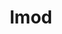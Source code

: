 ---
title: "lmod"
layout: cache
category: package
meta: {"versions": ["8.1.5", "8.3"], "compilers": ["gcc@7.3.0", "gcc@7.3.1", "gcc@7.5.0", "gcc@9.3.0"]}
spec_files: 
 - spec-0.json
 - spec-1.json
 - spec-2.json
 - spec-3.json
 - spec-4.json
 - spec-5.json
 - spec-6.json
 - spec-7.json
 - spec-8.json
 - spec-9.json
 - spec-10.json
 - spec-11.json
spec_names:
 - 'lmod@8.1.5%gcc@7.3.0 arch=linux-centos8-x86_64 ^lua@5.3.5%gcc@7.3.0 arch=linux-centos8-x86_64 ^lua-luafilesystem@1_7_0_2%gcc@7.3.0 arch=linux-centos8-x86_64 ^lua-luaposix@33.4.0%gcc@7.3.0 arch=linux-centos8-x86_64 ^ncurses@6.1%gcc@7.3.0~symlinks~termlib arch=linux-centos8-x86_64 ^readline@8.0%gcc@7.3.0 arch=linux-centos8-x86_64 ^tcl@8.6.8%gcc@7.3.0 arch=linux-centos8-x86_64 ^unzip@6.0%gcc@7.3.0 arch=linux-centos8-x86_64 ^zlib@1.2.11%gcc@7.3.0+optimize+pic+shared arch=linux-centos8-x86_64'
 - 'lmod@8.3%gcc@9.3.0+auto_swap~redirect arch=linux-ubuntu20.04-x86_64 ^lua@5.3.5%gcc@9.3.0+shared arch=linux-ubuntu20.04-x86_64 ^lua-luafilesystem@1_7_0_2%gcc@9.3.0 arch=linux-ubuntu20.04-x86_64 ^lua-luaposix@33.4.0%gcc@9.3.0 arch=linux-ubuntu20.04-x86_64 ^ncurses@6.2%gcc@9.3.0~symlinks+termlib arch=linux-ubuntu20.04-x86_64 ^readline@8.0%gcc@9.3.0 arch=linux-ubuntu20.04-x86_64 ^tcl@8.6.10%gcc@9.3.0 arch=linux-ubuntu20.04-x86_64 ^unzip@6.0%gcc@9.3.0 arch=linux-ubuntu20.04-x86_64 ^zlib@1.2.11%gcc@9.3.0+optimize+pic+shared arch=linux-ubuntu20.04-x86_64'
 - 'lmod@8.1.5%gcc@7.3.0 arch=linux-rhel7-x86_64 ^lua@5.3.5%gcc@7.3.0 arch=linux-rhel7-x86_64 ^lua-luafilesystem@1_7_0_2%gcc@7.3.0 arch=linux-rhel7-x86_64 ^lua-luaposix@33.4.0%gcc@7.3.0 arch=linux-rhel7-x86_64 ^ncurses@6.1%gcc@7.3.0~symlinks~termlib arch=linux-rhel7-x86_64 ^readline@8.0%gcc@7.3.0 arch=linux-rhel7-x86_64 ^tcl@8.6.8%gcc@7.3.0 arch=linux-rhel7-x86_64 ^unzip@6.0%gcc@7.3.0 arch=linux-rhel7-x86_64 ^zlib@1.2.11%gcc@7.3.0+optimize+pic+shared arch=linux-rhel7-x86_64'
 - 'lmod@8.1.5%gcc@7.3.0 arch=linux-rhel8-x86_64 ^lua@5.3.5%gcc@7.3.0 arch=linux-rhel8-x86_64 ^lua-luafilesystem@1_7_0_2%gcc@7.3.0 arch=linux-rhel8-x86_64 ^lua-luaposix@33.4.0%gcc@7.3.0 arch=linux-rhel8-x86_64 ^ncurses@6.1%gcc@7.3.0~symlinks~termlib arch=linux-rhel8-x86_64 ^readline@8.0%gcc@7.3.0 arch=linux-rhel8-x86_64 ^tcl@8.6.8%gcc@7.3.0 arch=linux-rhel8-x86_64 ^unzip@6.0%gcc@7.3.0 arch=linux-rhel8-x86_64 ^zlib@1.2.11%gcc@7.3.0+optimize+pic+shared arch=linux-rhel8-x86_64'
 - 'lmod@8.1.5%gcc@7.3.0 arch=linux-centos7-x86_64 ^lua@5.3.5%gcc@7.3.0 arch=linux-centos7-x86_64 ^lua-luafilesystem@1_7_0_2%gcc@7.3.0 arch=linux-centos7-x86_64 ^lua-luaposix@33.4.0%gcc@7.3.0 arch=linux-centos7-x86_64 ^ncurses@6.1%gcc@7.3.0~symlinks~termlib arch=linux-centos7-x86_64 ^readline@8.0%gcc@7.3.0 arch=linux-centos7-x86_64 ^tcl@8.6.8%gcc@7.3.0 arch=linux-centos7-x86_64 ^unzip@6.0%gcc@7.3.0 arch=linux-centos7-x86_64 ^zlib@1.2.11%gcc@7.3.0+optimize+pic+shared arch=linux-centos7-x86_64'
 - 'lmod@8.1.5%gcc@7.3.0 arch=linux-ubuntu18.04-x86_64 ^lua@5.3.5%gcc@7.3.0 arch=linux-ubuntu18.04-x86_64 ^lua-luafilesystem@1_7_0_2%gcc@7.3.0 arch=linux-ubuntu18.04-x86_64 ^lua-luaposix@33.4.0%gcc@7.3.0 arch=linux-ubuntu18.04-x86_64 ^ncurses@6.1%gcc@7.3.0~symlinks~termlib arch=linux-ubuntu18.04-x86_64 ^readline@8.0%gcc@7.3.0 arch=linux-ubuntu18.04-x86_64 ^tcl@8.6.8%gcc@7.3.0 arch=linux-ubuntu18.04-x86_64 ^unzip@6.0%gcc@7.3.0 arch=linux-ubuntu18.04-x86_64 ^zlib@1.2.11%gcc@7.3.0+optimize+pic+shared arch=linux-ubuntu18.04-x86_64'
 - 'lmod@8.1.5%gcc@7.3.0 arch=linux-rhel7-ppc64le ^lua@5.3.5%gcc@7.3.0 arch=linux-rhel7-ppc64le ^lua-luafilesystem@1_7_0_2%gcc@7.3.0 arch=linux-rhel7-ppc64le ^lua-luaposix@33.4.0%gcc@7.3.0 arch=linux-rhel7-ppc64le ^ncurses@6.1%gcc@7.3.0~symlinks~termlib arch=linux-rhel7-ppc64le ^readline@8.0%gcc@7.3.0 arch=linux-rhel7-ppc64le ^tcl@8.6.8%gcc@7.3.0 arch=linux-rhel7-ppc64le ^unzip@6.0%gcc@7.3.0 arch=linux-rhel7-ppc64le ^zlib@1.2.11%gcc@7.3.0+optimize+pic+shared arch=linux-rhel7-ppc64le'
 - 'lmod@8.3%gcc@7.3.1+auto_swap~redirect arch=linux-amzn2-x86_64 ^lua@5.3.5%gcc@7.3.1+shared arch=linux-amzn2-x86_64 ^lua-luafilesystem@1_7_0_2%gcc@7.3.1 arch=linux-amzn2-x86_64 ^lua-luaposix@33.4.0%gcc@7.3.1 arch=linux-amzn2-x86_64 ^ncurses@6.2%gcc@7.3.1~symlinks+termlib arch=linux-amzn2-x86_64 ^readline@8.0%gcc@7.3.1 arch=linux-amzn2-x86_64 ^tcl@8.6.11%gcc@7.3.1 arch=linux-amzn2-x86_64 ^unzip@6.0%gcc@7.3.1 arch=linux-amzn2-x86_64 ^zlib@1.2.11%gcc@7.3.1+optimize+pic+shared arch=linux-amzn2-x86_64'
 - 'lmod@8.1.5%gcc@7.3.0 arch=linux-centos7-ppc64le ^lua@5.3.5%gcc@7.3.0 arch=linux-centos7-ppc64le ^lua-luafilesystem@1_7_0_2%gcc@7.3.0 arch=linux-centos7-ppc64le ^lua-luaposix@33.4.0%gcc@7.3.0 arch=linux-centos7-ppc64le ^ncurses@6.1%gcc@7.3.0~symlinks~termlib arch=linux-centos7-ppc64le ^readline@8.0%gcc@7.3.0 arch=linux-centos7-ppc64le ^tcl@8.6.8%gcc@7.3.0 arch=linux-centos7-ppc64le ^unzip@6.0%gcc@7.3.0 arch=linux-centos7-ppc64le ^zlib@1.2.11%gcc@7.3.0+optimize+pic+shared arch=linux-centos7-ppc64le'
 - 'lmod@8.3%gcc@7.5.0+auto_swap~redirect arch=linux-ubuntu18.04-x86_64 ^lua@5.3.5%gcc@7.5.0+shared arch=linux-ubuntu18.04-x86_64 ^lua-luafilesystem@1_7_0_2%gcc@7.5.0 arch=linux-ubuntu18.04-x86_64 ^lua-luaposix@33.4.0%gcc@7.5.0 arch=linux-ubuntu18.04-x86_64 ^ncurses@6.2%gcc@7.5.0~symlinks+termlib arch=linux-ubuntu18.04-x86_64 ^readline@8.0%gcc@7.5.0 arch=linux-ubuntu18.04-x86_64 ^tcl@8.6.10%gcc@7.5.0 arch=linux-ubuntu18.04-x86_64 ^unzip@6.0%gcc@7.5.0 arch=linux-ubuntu18.04-x86_64 ^zlib@1.2.11%gcc@7.5.0+optimize+pic+shared arch=linux-ubuntu18.04-x86_64'
 - 'lmod@8.3%gcc@9.3.0+auto_swap~redirect arch=linux-ubuntu20.04-ppc64le ^lua@5.3.5%gcc@9.3.0+shared arch=linux-ubuntu20.04-ppc64le ^lua-luafilesystem@1_7_0_2%gcc@9.3.0 arch=linux-ubuntu20.04-ppc64le ^lua-luaposix@33.4.0%gcc@9.3.0 arch=linux-ubuntu20.04-ppc64le ^ncurses@6.2%gcc@9.3.0~symlinks+termlib arch=linux-ubuntu20.04-ppc64le ^readline@8.0%gcc@9.3.0 arch=linux-ubuntu20.04-ppc64le ^tcl@8.6.10%gcc@9.3.0 arch=linux-ubuntu20.04-ppc64le ^unzip@6.0%gcc@9.3.0 arch=linux-ubuntu20.04-ppc64le ^zlib@1.2.11%gcc@9.3.0+optimize+pic+shared arch=linux-ubuntu20.04-ppc64le'
 - 'lmod@8.1.5%gcc@7.3.0 arch=linux-ubuntu18.04-ppc64le ^lua@5.3.5%gcc@7.3.0 arch=linux-ubuntu18.04-ppc64le ^lua-luafilesystem@1_7_0_2%gcc@7.3.0 arch=linux-ubuntu18.04-ppc64le ^lua-luaposix@33.4.0%gcc@7.3.0 arch=linux-ubuntu18.04-ppc64le ^ncurses@6.1%gcc@7.3.0~symlinks~termlib arch=linux-ubuntu18.04-ppc64le ^readline@8.0%gcc@7.3.0 arch=linux-ubuntu18.04-ppc64le ^tcl@8.6.8%gcc@7.3.0 arch=linux-ubuntu18.04-ppc64le ^unzip@6.0%gcc@7.3.0 arch=linux-ubuntu18.04-ppc64le ^zlib@1.2.11%gcc@7.3.0+optimize+pic+shared arch=linux-ubuntu18.04-ppc64le'
---